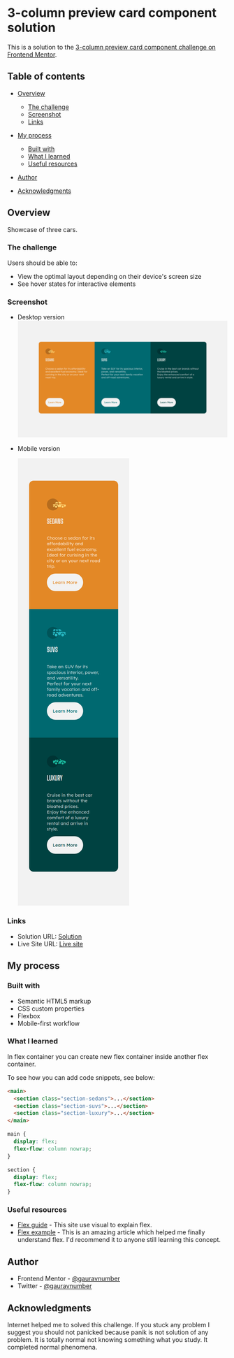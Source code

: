 # 3-column preview card component solution

This is a solution to the [3-column preview card component challenge on Frontend Mentor](https://www.frontendmentor.io/challenges/3column-preview-card-component-pH92eAR2-).

## Table of contents

- [Overview](#overview)
  - [The challenge](#the-challenge)
  - [Screenshot](#screenshot)
  - [Links](#links)
- [My process](#my-process)
  - [Built with](#built-with)
  - [What I learned](#what-i-learned)
  - [Useful resources](#useful-resources)
- [Author](#author)
- [Acknowledgments](#acknowledgments)

  <!-- - [Continued development](#continued-development) -->
<!-- **Note: Delete this note and update the table of contents based on what sections you keep.** -->

## Overview

Showcase of three cars.

<!-- Three column side by side when your device width minimum 1440px.
Three row you see when  -->
### The challenge

Users should be able to:

- View the optimal layout depending on their device's screen size
- See hover states for interactive elements

### Screenshot

* Desktop version
  ![Desktop](./desktop.png)
* Mobile version

  ![Mobile](./mobile.png)


  <!-- <img src="./mobile.png" width="375" height="500"/> -->
<!-- Add a screenshot of your solution. The easiest way to do this is to use Firefox to view your project, right-click the page and select "Take a Screenshot". You can choose either a full-height screenshot or a cropped one based on how long the page is. If it's very long, it might be best to crop it.

Alternatively, you can use a tool like [FireShot](https://getfireshot.com/) to take the screenshot. FireShot has a free option, so you don't need to purchase it.

Then crop/optimize/edit your image however you like, add it to your project, and update the file path in the image above.

**Note: Delete this note and the paragraphs above when you add your screenshot. If you prefer not to add a screenshot, feel free to remove this entire section.** -->

### Links

- Solution URL: [Solution](https://github.com/gauravnumber/3-column-preview-card-component-main/)
- Live Site URL: [Live site](https://gauravnumber.github.io/3-column-preview-card-component-main/)

## My process

### Built with

- Semantic HTML5 markup
- CSS custom properties
- Flexbox
- Mobile-first workflow
<!-- - CSS Grid -->
<!-- - [React](https://reactjs.org/) - JS library
- [Next.js](https://nextjs.org/) - React framework
- [Styled Components](https://styled-components.com/) - For styles -->

<!-- **Note: These are just examples. Delete this note and replace the list above with your own choices** -->

### What I learned

In flex container you can create new flex container inside another flex container.

To see how you can add code snippets, see below:

```html
<main>
  <section class="section-sedans">...</section>
  <section class="section-suvs">...</section>
  <section class="section-luxury">...</section>
</main>
```

```css
main {
  display: flex;
  flex-flow: column nowrap;
}
```

```css
section {
  display: flex;
  flex-flow: column nowrap;
}
```

<!-- ```js
const proudOfThisFunc = () => {
  console.log("🎉");
};
``` -->

<!-- If you want more help with writing markdown, we'd recommend checking out [The Markdown Guide](https://www.markdownguide.org/) to learn more.

**Note: Delete this note and the content within this section and replace with your own learnings.**
 -->
<!-- ### Continued development

Use this section to outline areas that you want to continue focusing on in future projects. These could be concepts you're still not completely comfortable with or techniques you found useful that you want to refine and perfect.

**Note: Delete this note and the content within this section and replace with your own plans for continued development.**
 -->
### Useful resources

- [Flex guide](https://css-tricks.com/snippets/css/a-guide-to-flexbox/) - This site use visual to explain flex.
- [Flex example](https://www.quackit.com/css/flexbox/examples/) - This is an amazing article which helped me finally understand flex. I'd recommend it to anyone still learning this concept.

<!-- **Note: Delete this note and replace the list above with resources that helped you during the challenge. These could come in handy for anyone viewing your solution or for yourself when you look back on this project in the future.** -->

## Author

<!-- - Website - [Add your name here](https://www.your-site.com) -->
- Frontend Mentor - [@gauravnumber](https://www.frontendmentor.io/profile/gauravnumber)
- Twitter - [@gauravnumber](https://www.twitter.com/gauravnumber)

<!-- **Note: Delete this note and add/remove/edit lines above based on what links you'd like to share.** -->

## Acknowledgments

Internet helped me to solved this challenge. If you stuck any problem I suggest you should not panicked because panik is not solution of any problem. It is totally normal not knowing something what you study. It completed normal phenomena.
<!-- 
This is where you can give a hat tip to anyone who helped you out on this project. Perhaps you worked in a team or got some inspiration from someone else's solution. This is the perfect place to give them some credit.

**Note: Delete this note and edit this section's content as necessary. If you completed this challenge by yourself, feel free to delete this section entirely.** -->
